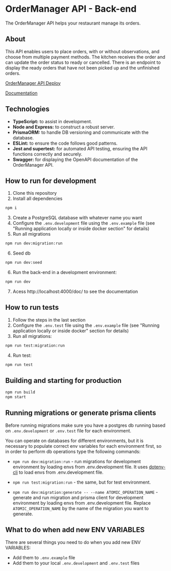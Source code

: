 # OrderManager API - Back-end

The OrderManager API helps your restaurant manage its orders.

## About

This API enables users to place orders, with or without observations, and choose from multiple payment methods. The kitchen receives the order and can update the order status to ready or cancelled. There is an endpoint to display the ready orders that have not been picked up and the unfinished orders.

[OrderManager API Deploy](https://ordermanager-api.onrender.com)

[Documentation](https://ordermanager-api.onrender.com/doc)

## Technologies

* **TypeScript:** to assist in development.
* **Node and Express:** to construct a robust server.
* **PrismaORM:** to handle DB versioning and communicate with the database.
* **ESLint:** to ensure the code follows good patterns.
* **Jest and supertest:** for automated API testing, ensuring the API functions correctly and securely.
* **Swagger:** for displaying the OpenAPI documentation of the OrderManager API.

## How to run for development

1. Clone this repository
2. Install all dependencies

```bash
npm i
```

3. Create a PostgreSQL database with whatever name you want
4. Configure the `.env.development` file using the `.env.example` file (see "Running application locally or inside docker section" for details)
5. Run all migrations

```bash
npm run dev:migration:run
```

6. Seed db

```bash
npm run dev:seed
```

6. Run the back-end in a development environment:

```bash
npm run dev
```

7. Acess http://localhost:4000/doc/ to see the documentation

## How to run tests

1. Follow the steps in the last section
2. Configure the `.env.test` file using the `.env.example` file (see "Running application locally or inside docker" section for details)
3. Run all migrations:

```bash
npm run test:migration:run
```

4. Run test:

```bash
npm run test
```

## Building and starting for production

```bash
npm run build
npm start
```

## Running migrations or generate prisma clients

Before running migrations make sure you have a postgres db running based on `.env.development` or `.env.test` file for each environment.

You can operate on databases for different environments, but it is necessary to populate correct env variables for each environment first, so in order to perform db operations type the following commands:

- `npm run dev:migration:run` - run migrations for development environment by loading envs from .env.development file. It uses [dotenv-cli](https://github.com/entropitor/dotenv-cli#readme) to load envs from .env.development file.
- `npm run test:migration:run` - the same, but for test environment.

- `npm run dev:migration:generate -- --name ATOMIC_OPERATION_NAME` - generate and run migration and prisma client for development environment by loading envs from .env.development file. Replace `ATOMIC_OPERATION_NAME` by the name of the migration you want to generate.

## What to do when add new ENV VARIABLES

There are several things you need to do when you add new ENV VARIABLES:
- Add them to `.env.example` file
- Add them to your local `.env.development` and `.env.test` files